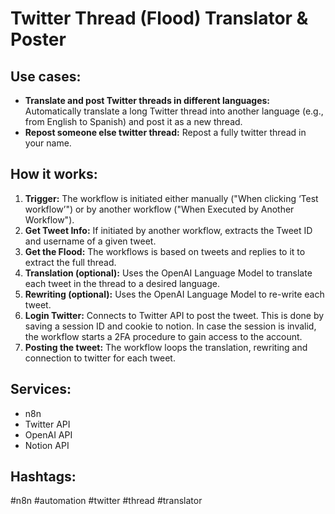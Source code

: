 # Twitter Thread (Flood) Translator & Poster

## Use cases:

- **Translate and post Twitter threads in different languages:** Automatically translate a long Twitter thread into another language (e.g., from English to Spanish) and post it as a new thread.
- **Repost someone else twitter thread:** Repost a fully twitter thread in your name.

## How it works:

1.  **Trigger:** The workflow is initiated either manually ("When clicking ‘Test workflow’") or by another workflow ("When Executed by Another Workflow").
2.  **Get Tweet Info:** If initiated by another workflow, extracts the Tweet ID and username of a given tweet.
3.  **Get the Flood:** The workflows is based on tweets and replies to it to extract the full thread.
4.  **Translation (optional):** Uses the OpenAI Language Model to translate each tweet in the thread to a desired language.
5.  **Rewriting (optional):** Uses the OpenAI Language Model to re-write each tweet.
6.  **Login Twitter:** Connects to Twitter API to post the tweet. This is done by saving a session ID and cookie to notion. In case the session is invalid, the workflow starts a 2FA procedure to gain access to the account.
7.  **Posting the tweet:** The workflow loops the translation, rewriting and connection to twitter for each tweet.

## Services:

-   n8n
-   Twitter API
-   OpenAI API
-   Notion API

## Hashtags:

#n8n #automation #twitter #thread #translator
